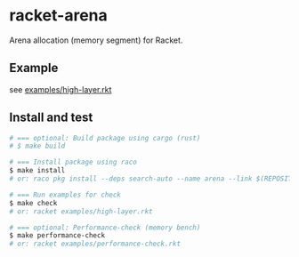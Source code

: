 # racket-arena

Arena allocation (memory segment) for Racket.

## Example

see [examples/high-layer.rkt](https://github.com/funatsufumiya/racket-arena/blob/main/examples/high-layer.rkt)

## Install and test

```bash
# === optional: Build package using cargo (rust)
# $ make build 

# === Install package using raco
$ make install
# or: raco pkg install --deps search-auto --name arena --link $(REPOSITORY_PATH)

# === Run examples for check
$ make check
# or: racket examples/high-layer.rkt

# === optional: Performance-check (memory bench)
$ make performance-check
# or: racket examples/performance-check.rkt
```